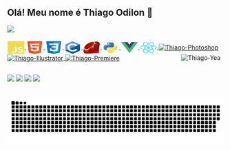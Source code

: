 ## Olá! Meu nome é Thiago Odilon 🍇

 <div>
  <a href="https://github.com/teagoodilon">
  <img height="180em" src="https://github-readme-stats.vercel.app/api?username=teagoodilon&show_icons=true&theme=dark&include_all_commits=true&count_private=true"/>
</div>
<div style="display: inline_block"><br>
  <img align="center" alt="Thiago-Js" height="30" width="40" src="https://raw.githubusercontent.com/devicons/devicon/master/icons/javascript/javascript-plain.svg">
  <img align="center" alt="Thiago-HTML" height="30" width="40" src="https://raw.githubusercontent.com/devicons/devicon/master/icons/html5/html5-original.svg">
  <img align="center" alt="Thiago-CSS" height="30" width="40" src="https://raw.githubusercontent.com/devicons/devicon/master/icons/css3/css3-original.svg">
  <img align="center" alt="Thiago-C++" height="30" width="40" src="https://github.com/devicons/devicon/blob/master/icons/c/c-original.svg">
  <img align="center" alt="Thiago-Ruby" height="30" width="40" src="https://github.com/devicons/devicon/blob/master/icons/ruby/ruby-original.svg">
  <img align="center" alt="Thiago-Python" height="30" width="40" src="https://github.com/devicons/devicon/blob/master/icons/python/python-original.svg">
  <img align="center" alt="Thiago-Vue" height="30" width="40" src="https://github.com/devicons/devicon/blob/master/icons/vuejs/vuejs-original.svg">
  <img align="center" alt="Thiago-React" height="30" width="40" src="https://github.com/devicons/devicon/blob/master/icons/react/react-original.svg">
  <img align="center" alt="Thiago-Photoshop" height="30" width="40" src="https://www.svgrepo.com/show/303170/adobe-photoshop-cs6-logo.svg">
  <img align="center" alt="Thiago-Illustrator" height="30" width="40" src="https://www.svgrepo.com/show/303184/adobe-illustrator-cc-logo.svg">
  <img align="center" alt="Thiago-Premiere" height="30" width="40" src="https://www.svgrepo.com/show/303185/premiere-cc-logo.svg">
 
  <img align="right" alt="Thiago-Yea" height="100" width="100" src="https://media1.tenor.com/images/9bab5b610a322402a81b2375e6395a9a/tenor.gif?itemid=10574385">
 
</div>
  
 ##
  
 <div>
  <a href="https://www.instagram.com/thiagoalmeida03/" target="_blank"><img src="https://img.shields.io/badge/-Instagram-%23E4405F?style=for-the-badge&logo=instagram&logoColor=white" target="_blank"></a>
  <a href = "mailto:thiago-almeida05@hotmail.com"><img src="https://img.shields.io/badge/-Gmail-%23333?style=for-the-badge&logo=gmail&logoColor=white" target="_blank"></a>
  <a href="https://www.linkedin.com/in/thiago-odilon-07391b209/" target="_blank"><img src="https://img.shields.io/badge/-LinkedIn-%230077B5?style=for-the-badge&logo=linkedin&logoColor=white" target="_blank"></a> 
  <a href="https://api.whatsapp.com/send?phone=5532999765201" target="_blank"><img src="https://img.shields.io/badge/WhatsApp-25D366?style=for-the-badge&logo=whatsapp&logoColor=white" target="_blank"></a>  

 </div>
  
  ![Snake animation](https://github.com/teagoodilon/teagoodilon/blob/output/github-contribution-grid-snake.svg)

